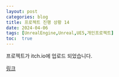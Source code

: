 ```yaml
---
layout: post
categories: blog
title: 프로젝트 진행 상황 14
date: 2024-04-06
tags: [UnrealEngine,Unreal,UE5,개인프로젝트]
toc:  true
---
```


프로젝트가 itch.io에 업로드 되었습니다.

[링크](https://bu30808.itch.io/project-sjhg)
